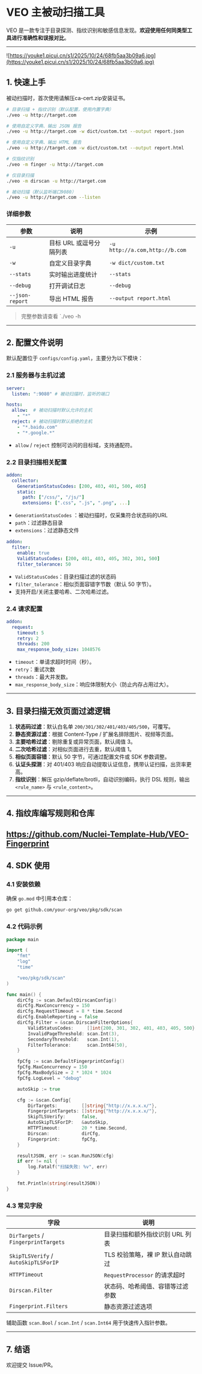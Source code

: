 # VEO 主被动扫描工具
VEO 是一款专注于目录探测、指纹识别和敏感信息发现。**欢迎使用任何同类型工具进行准确性和误报对比**。

---
![https://youke1.picui.cn/s1/2025/10/24/68fb5aa3b09a6.jpg](https://youke1.picui.cn/s1/2025/10/24/68fb5aa3b09a6.jpg)

## 1. 快速上手
被动扫描时，首次使用请解压ca-cert.zip安装证书。

```bash
# 目录扫描 + 指纹识别（默认配置，使用内置字典）
./veo -u http://target.com

# 使用自定义字典、输出 JSON 报告
./veo -u http://target.com -w dict/custom.txt --output report.json

# 使用自定义字典、输出 HTML 报告
./veo -u http://target.com -w dict/custom.txt --output report.html

# 仅指纹识别
./veo -m finger -u http://target.com

# 仅目录扫描
./veo -m dirscan -u http://target.com

# 被动扫描（默认监听端口9080）
./veo -u http://target.com --listen
```

### 详细参数

| 参数 | 说明 | 示例 |
|------|------|------|
| `-u` | 目标 URL 或逗号分隔列表 | `-u http://a.com,http://b.com` |
| `-w` | 自定义目录字典 | `-w dict/custom.txt` |
| `--stats` | 实时输出进度统计 | `--stats` |
| `--debug` | 打开调试日志 | `--debug` |
| `--json-report` | 导出 HTML 报告          | `--output report.html`         |

> 完整参数请查看 `./veo -h

---
## 2. 配置文件说明

默认配置位于 `configs/config.yaml`，主要分为以下模块：

### 2.1 服务器与主机过滤
```yaml
server:
  listen: ":9080" # 被动扫描时，监听的端口

hosts:
  allow:  # 被动扫描时默认允许的主机
    - "*"
  reject: # 被动扫描时默认拒绝的主机
    - "*.baidu.com"
    - "*.google.*"
```
- `allow` / `reject` 控制可访问的目标域，支持通配符。

### 2.2 目录扫描相关配置
```yaml
addon:
  collector:
    GenerationStatusCodes: [200, 403, 401, 500, 405]
    static:
      path: ["/css/", "/js/"]
      extensions: [".css", ".js", ".png", ...]
```
- `GenerationStatusCodes` ：被动扫描时，仅采集符合状态码的URL
- `path`：过滤静态目录
- `extensions`：过滤静态文件

```yaml
addon:
  filter:
    enable: true
    ValidStatusCodes: [200, 401, 403, 405, 302, 301, 500]
    filter_tolerance: 50
```
- `ValidStatusCodes`：目录扫描过滤的状态码
- `filter_tolerance`：相似页面容错字节数（默认 50 字节）。
- 支持开启/关闭主要哈希、二次哈希过滤。

### 2.4 请求配置
```yaml
addon:
  request:
    timeout: 5
    retry: 2
    threads: 200
    max_response_body_size: 1048576
```
- `timeout`：单请求超时时间（秒）。
- `retry`：重试次数
- `threads`：最大并发数。
- `max_response_body_size`：响应体限制大小（防止内存占用过大）。

---
## 3. 目录扫描无效页面过滤逻辑

1. **状态码过滤**：默认白名单 `200/301/302/401/403/405/500`，可覆写。
2. **静态资源过滤**：根据 Content-Type / 扩展名排除图片、视频等页面。
3. **主要哈希过滤**：剔除重复或异常页面，默认阈值 3。
4. **二次哈希过滤**：对相似页面进行去重，默认阈值 1。
5. **相似页面容错**：默认 50 字节，可通过配置文件或 SDK 参数调整。
6. **认证头探测**：对 401/403 响应自动提取认证信息，携带认证扫描，出货率更高。
7. **指纹识别**：解压 gzip/deflate/brotli，自动识别编码，执行 DSL 规则，输出 `<rule_name>` 与 `<rule_content>`。

---

## 4. 指纹库编写规则和仓库
https://github.com/Nuclei-Template-Hub/VEO-Fingerprint
---
## 4. SDK 使用

### 4.1 安装依赖
确保 `go.mod` 中引用本仓库：
```bash
go get github.com/your-org/veo/pkg/sdk/scan
```

### 4.2 代码示例
```go
package main

import (
    "fmt"
    "log"
    "time"

    "veo/pkg/sdk/scan"
)

func main() {
    dirCfg := scan.DefaultDirscanConfig()
    dirCfg.MaxConcurrency = 150
    dirCfg.RequestTimeout = 8 * time.Second
    dirCfg.EnableReporting = false
    dirCfg.Filter = &scan.DirscanFilterOptions{
        ValidStatusCodes:     []int{200, 301, 302, 401, 403, 405, 500},
        InvalidPageThreshold: scan.Int(3),
        SecondaryThreshold:   scan.Int(1),
        FilterTolerance:      scan.Int64(50),
    }

    fpCfg := scan.DefaultFingerprintConfig()
    fpCfg.MaxConcurrency = 150
    fpCfg.MaxBodySize = 2 * 1024 * 1024
    fpCfg.LogLevel = "debug"

    autoSkip := true

    cfg := &scan.Config{
        DirTargets:         []string{"http://x.x.x.x/"},
        FingerprintTargets: []string{"http://x.x.x.x/"},
        SkipTLSVerify:      false,
        AutoSkipTLSForIP:   &autoSkip,
        HTTPTimeout:        20 * time.Second,
        Dirscan:            dirCfg,
        Fingerprint:        fpCfg,
    }

    resultJSON, err := scan.RunJSON(cfg)
    if err != nil {
        log.Fatalf("扫描失败: %v", err)
    }

    fmt.Println(string(resultJSON))
}
```

### 4.3 常见字段

| 字段 | 说明 |
|------|------|
| `DirTargets` / `FingerprintTargets` | 目录扫描和额外指纹识别 URL 列表 |
| `SkipTLSVerify` / `AutoSkipTLSForIP` | TLS 校验策略，裸 IP 默认自动跳过 |
| `HTTPTimeout` | `RequestProcessor` 的请求超时 |
| `Dirscan.Filter` | 状态码、哈希阈值、容错等过滤参数 |
| `Fingerprint.Filters` | 静态资源过滤选项 |

辅助函数 `scan.Bool` / `scan.Int` / `scan.Int64` 用于快速传入指针参数。

---
## 7. 结语

欢迎提交 Issue/PR。
